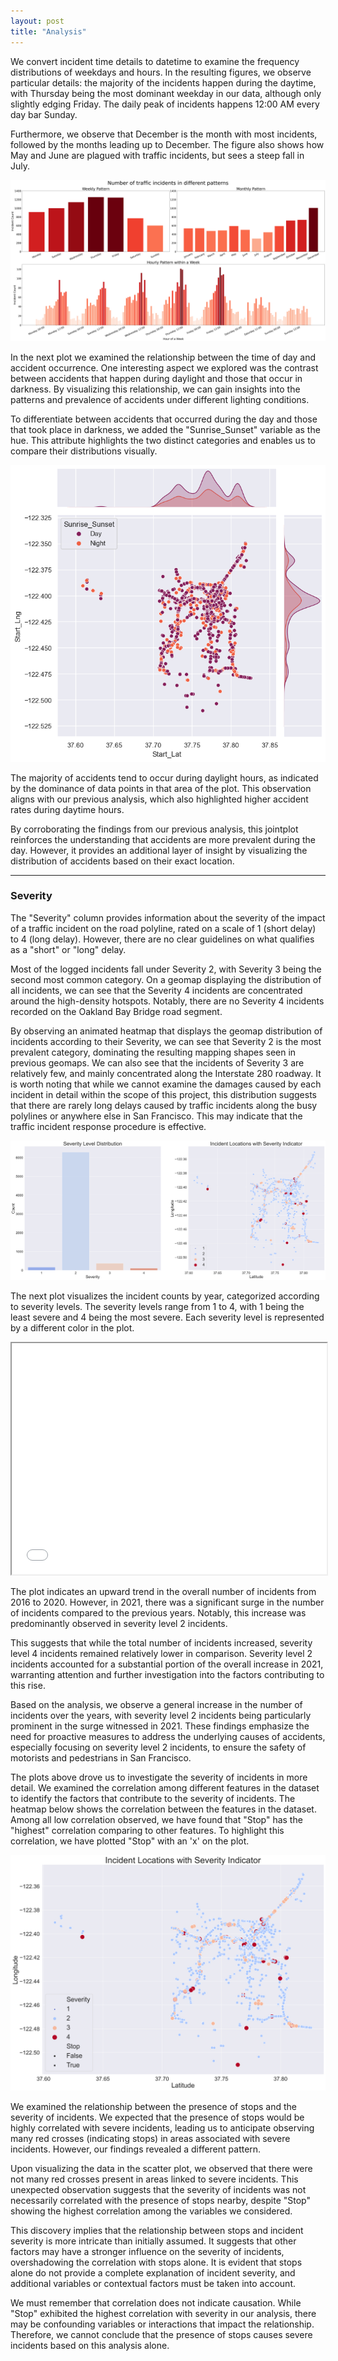 ```yaml
---
layout: post
title: "Analysis"
---
```


We convert incident time details to datetime to examine the frequency distributions of weekdays and hours. In the resulting figures, we observe particular details: the majority of the incidents happen during the daytime, with Thursday being the most dominant weekday in our data, although only slightly edging Friday. The daily peak of incidents happens 12:00 AM every day bar Sunday.

Furthermore, we observe that December is the month with most incidents, followed by the months leading up to December. The figure also shows how May and June are plagued with traffic incidents, but sees a steep fall in July.

<img src="assets/images/datetime_1.png" alt="datetime_1">

In the next plot we examined the relationship between the time of day and accident occurrence. One interesting aspect we explored was the contrast between accidents that happen during daylight and those that occur in darkness. By visualizing this relationship, we can gain insights into the patterns and prevalence of accidents under different lighting conditions.

To differentiate between accidents that occurred during the day and those that took place in darkness, we added the "Sunrise_Sunset" variable as the hue. This attribute highlights the two distinct categories and enables us to compare their distributions visually.

<img src="assets/images/datetime_2.png" alt="datetime_2">

The majority of accidents tend to occur during daylight hours, as indicated by the dominance of data points in that area of the plot. This observation aligns with our previous analysis, which also highlighted higher accident rates during daytime hours.

By corroborating the findings from our previous analysis, this jointplot reinforces the understanding that accidents are more prevalent during the day. However, it provides an additional layer of insight by visualizing the distribution of accidents based on their exact location.

<hr class="page-content-divider">

<h3>Severity</h3>

The "Severity" column provides information about the severity of the impact of a traffic incident on the road polyline, rated on a scale of 1 (short delay) to 4 (long delay). However, there are no clear guidelines on what qualifies as a "short" or "long" delay.

Most of the logged incidents fall under Severity 2, with Severity 3 being the second most common category. On a geomap displaying the distribution of all incidents, we can see that the Severity 4 incidents are concentrated around the high-density hotspots. Notably, there are no Severity 4 incidents recorded on the Oakland Bay Bridge road segment.

By observing an animated heatmap that displays the geomap distribution of incidents according to their Severity, we can see that Severity 2 is the most prevalent category, dominating the resulting mapping shapes seen in previous geomaps. We can also see that the incidents of Severity 3 are relatively few, and mainly concentrated along the Interstate 280 roadway. It is worth noting that while we cannot examine the damages caused by each incident in detail within the scope of this project, this distribution suggests that there are rarely long delays caused by traffic incidents along the busy polylines or anywhere else in San Francisco. This may indicate that the traffic incident response procedure is effective.

<img src="assets/images/severity_1.png" alt="severity">

The next plot visualizes the incident counts by year, categorized according to severity levels. The severity levels range from 1 to 4, with 1 being the least severe and 4 being the most severe. Each severity level is represented by a different color in the plot.

<iframe src="html_plots/severity_bokeh.html" width="100%" height="370"></iframe>

The plot indicates an upward trend in the overall number of incidents from 2016 to 2020. However, in 2021, there was a significant surge in the number of incidents compared to the previous years. Notably, this increase was predominantly observed in severity level 2 incidents.

This suggests that while the total number of incidents increased, severity level 4 incidents remained relatively lower in comparison. Severity level 2 incidents accounted for a substantial portion of the overall increase in 2021, warranting attention and further investigation into the factors contributing to this rise.

Based on the analysis, we observe a general increase in the number of incidents over the years, with severity level 2 incidents being particularly prominent in the surge witnessed in 2021. These findings emphasize the need for proactive measures to address the underlying causes of accidents, especially focusing on severity level 2 incidents, to ensure the safety of motorists and pedestrians in San Francisco.

The plots above drove us to investigate the severity of incidents in more detail. We examined the correlation among different features in the dataset to identify the factors that contribute to the severity of incidents. The heatmap below shows the correlation between the features in the dataset. Among all low correlation observed, we have found that "Stop" has the "highest" correlation comparing to other features. To highlight this correlation, we have plotted "Stop" with an 'x' on the plot.

<img src="assets/images/severity_indicator.png" alt="severity_2">

We examined the relationship between the presence of stops and the severity of incidents. We expected that the presence of stops would be highly correlated with severe incidents, leading us to anticipate observing many red crosses (indicating stops) in areas associated with severe incidents. However, our findings revealed a different pattern.

Upon visualizing the data in the scatter plot, we observed that there were not many red crosses present in areas linked to severe incidents. This unexpected observation suggests that the severity of incidents was not necessarily correlated with the presence of stops nearby, despite "Stop" showing the highest correlation among the variables we considered.

This discovery implies that the relationship between stops and incident severity is more intricate than initially assumed. It suggests that other factors may have a stronger influence on the severity of incidents, overshadowing the correlation with stops alone. It is evident that stops alone do not provide a complete explanation of incident severity, and additional variables or contextual factors must be taken into account.

We must remember that correlation does not indicate causation. While "Stop" exhibited the highest correlation with severity in our analysis, there may be confounding variables or interactions that impact the relationship. Therefore, we cannot conclude that the presence of stops causes severe incidents based on this analysis alone.